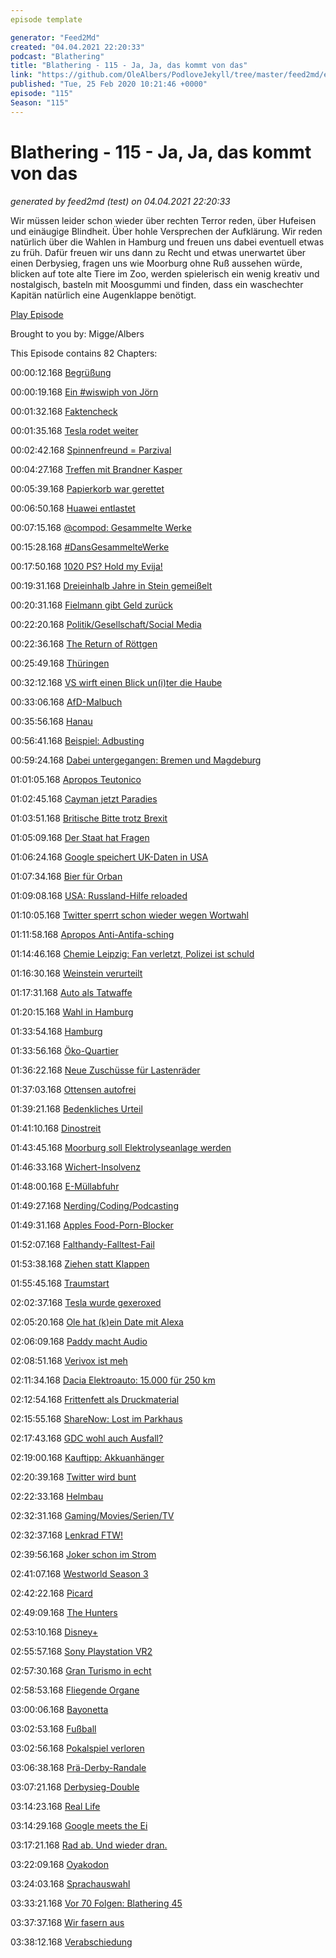 ```yaml
---
episode template

generator: "Feed2Md"
created: "04.04.2021 22:20:33"
podcast: "Blathering"
title: "Blathering - 115 - Ja, Ja, das kommt von das"
link: "https://github.com/OleAlbers/PodloveJekyll/tree/master/feed2md/example/export/seasons/5/2020/2/Blathering___115___Ja__Ja__das_kommt_von_das.md"
published: "Tue, 25 Feb 2020 10:21:46 +0000"
episode: "115"
Season: "115"
---
```


# Blathering - 115 - Ja, Ja, das kommt von das
_generated by feed2md (test) on 04.04.2021 22:20:33_

Wir müssen leider schon wieder über rechten Terror reden, über Hufeisen und einäugige Blindheit. Über hohle Versprechen der Aufklärung. Wir reden natürlich über die Wahlen in Hamburg und freuen uns dabei eventuell etwas zu früh. Dafür freuen wir uns dann zu Recht und etwas unerwartet über einen Derbysieg, fragen uns wie Moorburg ohne Ruß aussehen würde, blicken auf tote alte Tiere im Zoo, werden spielerisch ein wenig kreativ und nostalgisch, basteln mit Moosgummi und finden, dass ein waschechter Kapitän natürlich eine Augenklappe benötigt.

[Play Episode](https://www.blathering.de/podlove/file/1130/s/feed/c/mp3/blathering_115.mp3)

Brought to you by: Migge/Albers

This Episode contains 82 Chapters:


00:00:12.168 [Begrüßung]()

00:00:19.168 [Ein #wiswiph von Jörn](https://twitter.com/schaarsen/status/1229487001411424258)

00:01:32.168 [Faktencheck]()

00:01:35.168 [Tesla rodet weiter](https://taz.de/Tesla-darf-roden/!5665412/)

00:02:42.168 [Spinnenfreund = Parzival](https://de.wikipedia.org/wiki/Sebastian_Fitzner)

00:04:27.168 [Treffen mit Brandner Kasper](https://twitter.com/tmigge/status/1229785451302707201)

00:05:39.168 [Papierkorb war gerettet](https://twitter.com/Maritim2000/status/1229368015692718080)

00:06:50.168 [Huawei entlastet](https://www.tagesschau.de/investigativ/ndr-wdr/huawai-hintertuer-china-101.html)

00:07:15.168 [@compod: Gesammelte Werke](https://twitter.com/search?q=(from%3Acompod)%20(%40blathering_pod)%20until%3A2020-02-25%20since%3A2020-02-18&src=typed_query&f=live)

00:15:28.168 [#DansGesammelteWerke](https://twitter.com/search?q=(from%3Aevildanwallace)%20(%40blathering_pod)%20until%3A2020-02-25%20since%3A2020-02-18&src=typed_query&f=live)

00:17:50.168 [1020 PS? Hold my Evija!](https://www.youtube.com/watch?v=nODsrmsuPb8)

00:19:31.168 [Dreieinhalb Jahre in Stein gemeißelt](https://www.t-online.de/nachrichten/ausland/usa/id_87378378/russland-affaere-roger-stone-ex-berater-von-donald-trump-verurteilt.html)

00:20:31.168 [Fielmann gibt Geld zurück](https://www.t-online.de/gesundheit/heilmittel-medikamente/id_80438738/brillen-und-sehhilfen-wenn-krankenkasse-oder-arbeitgeber-die-kosten-uebernehmen.html)

00:22:20.168 [Politik/Gesellschaft/Social Media]()

00:22:36.168 [The Return of Röttgen](https://www.zeit.de/politik/deutschland/2012-05/roettgen-ruecktritt-2/komplettansicht)

00:25:49.168 [Thüringen](https://www.sueddeutsche.de/politik/rot-rot-gruen-und-cdu-parteien-einigen-sich-auf-loesung-der-thueringer-regierungskrise-1.4810836)

00:32:12.168 [VS wirft einen Blick un(i)ter die Haube](https://www.tagesschau.de/investigativ/uniter-107.html)

00:33:06.168 [AfD-Malbuch](https://www.derwesten.de/region/afd-malbuch-fuer-erwachsene-in-nrw-krefeld-partei-rassistisch-id228466761.html)

00:35:56.168 [Hanau](https://www.ruhrbarone.de/rechtsradikale-morde-in-hanau-der-polizei-fehlt-heute-der-kampfgeist-den-sie-gegen-die-raf-hatte/178949)

00:56:41.168 [Beispiel: Adbusting](https://taz.de/Kriminialisierung-von-Adbusting/!5664706/)

00:59:24.168 [Dabei untergegangen: Bremen und Magdeburg](https://www.deutschlandfunk.de/bremen-erneut-bombendrohung-gegen-moschee-mail-mit.1939.de.html?drn:news_id=1103062)

01:01:05.168 [Apropos Teutonico](https://www.zeit.de/gesellschaft/zeitgeschehen/2020-02/gruppe-s-thorsten-w-waffenschein-polizei)

01:02:45.168 [Cayman jetzt Paradies](https://www.tagesschau.de/wirtschaft/steueroasen-eu-schwarze-liste-101.html)

01:03:51.168 [Britische Bitte trotz Brexit](https://www.ft.com/content/8e82e01c-dbb6-11e5-a72f-1e7744c66818?segmentid=acee4131-99c2-09d3-a635-873e61754ec6)

01:05:09.168 [Der Staat hat Fragen](https://www.heise.de/newsticker/meldung/Kampf-gegen-Hass-Bundesregierung-stimmt-fuer-Pflicht-zur-Passwortherausgabe-4663947.html)

01:06:24.168 [Google speichert UK-Daten in USA](https://www.theguardian.com/technology/2020/feb/20/uk-google-users-to-lose-eu-gdpr-data-protections-brexit?CMP=Share)

01:07:34.168 [Bier für Orban](https://www.spiegel.de/politik/ausland/ungarn-viktor-orban-will-guenther-oettinger-anheuern-a-848a5b6a-d025-476e-914c-19e180e8d5ce)

01:09:08.168 [USA: Russland-Hilfe reloaded](https://www.theguardian.com/us-news/2020/feb/20/russian-interference-2020-house-warned)

01:10:05.168 [Twitter sperrt schon wieder wegen Wortwahl](https://twitter.com/HatinJuce/status/1230780968363085824)

01:11:58.168 [Apropos Anti-Antifa-sching](https://www.mdr.de/sachsen/bautzen/bautzen-hoyerswerda-kamenz/identitaere-faschingsumzug-schirgiswalde-100~amp.html)

01:14:46.168 [Chemie Leipzig: Fan verletzt, Polizei ist schuld](https://www.vice.com/de/article/g5xd79/furstenwalde-chemie-leipzig-polizei-verletzt-fussballfan?utm_campaign=sharebutton)

01:16:30.168 [Weinstein verurteilt](https://www.spiegel.de/politik/deutschland/harvey-weinstein-urteil-im-zweifel-noch-immer-gegen-die-frau-a-8028b29a-bc84-4660-8ba3-3ef48a967cac)

01:17:31.168 [Auto als Tatwaffe](https://www.hessenschau.de/panorama/auto-faehrt-in-rosenmontagszug---mehr-als-zehn-verletzte-in-volkmarsen,volkmarsen-faschingsumzug-100.html)

01:20:15.168 [Wahl in Hamburg](https://www.tagesschau.de/inland/analyse-afd-101.html)

01:33:54.168 [Hamburg]()

01:33:56.168 [Öko-Quartier](https://www.vermieter-ratgeber.de/news/wohnhochhaus-moringa-koennte-ab-2023-sauerstoff-produzieren.html)

01:36:22.168 [Neue Zuschüsse für Lastenräder](https://www.ndr.de/nachrichten/hamburg/Weitere-Zuschuesse-fuer-Lastenfahrraeder,lastenraeder104.html)

01:37:03.168 [Ottensen autofrei](https://www.ndr.de/nachrichten/hamburg/Ottensens-Kern-wird-dauerhaft-fast-autofrei,autofreiesottensen102.html)

01:39:21.168 [Bedenkliches Urteil](https://twitter.com/stammtischphilo/status/1229841672193945601)

01:41:10.168 [Dinostreit](https://www.hamburg1.de/nachrichten/43926/Dinosaurierskelette_fuer_Hagenbecks_Tierpark.html)

01:43:45.168 [Moorburg soll Elektrolyseanlage werden](https://www.hamburg1.de/nachrichten/43939/SPD_plant_frueheren_Kohleausstieg.html)

01:46:33.168 [Wichert-Insolvenz](https://www.hamburg1.de/nachrichten/43905/Auto_Wichert_meldet_Insolvenz.html)

01:48:00.168 [E-Müllabfuhr](https://twitter.com/SRHnews/status/1230452590162382850)

01:49:27.168 [Nerding/Coding/Podcasting]()

01:49:31.168 [Apples Food-Porn-Blocker](https://www.derstandard.at/story/2000114942516/apples-pornofilter-blockieren-fotos-von-asiatischem-essen)

01:52:07.168 [Falthandy-Falltest-Fail](https://www.zdnet.de/88377018/falltest-samsung-galaxy-z-flip-und-motorola-razr-scheitern-schon-bei-einem-meter/)

01:53:38.168 [Ziehen statt Klappen](https://www.zdnet.de/88377034/tcl-smartphone-mit-ausziehbarem-bildschirm/)

01:55:45.168 [Traumstart](https://www.theguardian.com/games/2020/feb/20/dreams-review-creative-learning-as-delightful-play)

02:02:37.168 [Tesla wurde gexeroxed](https://futurism.com/the-byte/hackers-trick-teslas-going-faster)

02:05:20.168 [Ole hat (k)ein Date mit Alexa](https://twitter.com/stammtischphilo/status/1230820053685358594)

02:06:09.168 [Paddy macht Audio](https://www.youtube.com/watch?v=71M7M4oEzns)

02:08:51.168 [Verivox ist meh](https://www.test.de/Strom-und-Gastarife-bei-Verivox-Beste-Angebote-jetzt-nicht-immer-oben-5577396-0/)

02:11:34.168 [Dacia Elektroauto: 15.000 für 250 km](https://www.golem.de/news/renault-city-k-ze-dacia-plant-city-elektroauto-2002-146682.html)

02:12:54.168 [Frittenfett als Druckmaterial](https://www.golem.de/news/wissenschaft-mcdonald-s-frittierfett-dient-als-harz-fuer-den-3d-drucker-2002-146746.html)

02:15:55.168 [ShareNow: Lost im Parkhaus](https://www.golem.de/news/carsharing-mit-share-now-in-der-tiefgarage-gefangen-2002-146764.html)

02:17:43.168 [GDC wohl auch Ausfall?](https://www.golem.de/news/entwicklertagung-sony-und-facebook-sagen-teilnahme-an-gdc-2020-ab-2002-146775.html)

02:19:00.168 [Kauftipp: Akkuanhänger](https://www.golem.de/news/ep-tender-akkuanhaenger-macht-elektraoutos-langstreckentauglich-2002-146785.html)

02:20:39.168 [Twitter wird bunt](https://www.golem.de/news/social-media-twitter-will-tweets-mit-luegen-farblich-kennzeichnen-2002)

02:22:33.168 [Helmbau](https://twitter.com/tmigge/status/1231822137331200000)

02:32:31.168 [Gaming/Movies/Serien/TV]()

02:32:37.168 [Lenkrad FTW!](https://twitter.com/tmigge/status/1230938142791884800)

02:39:56.168 [Joker schon im Strom](https://twitter.com/stammtischphilo/status/1230632648952963077)

02:41:07.168 [Westworld Season 3](https://twitter.com/stammtischphilo/status/1230860763058884614)

02:42:22.168 [Picard](https://en.wikipedia.org/wiki/Star_Trek:_Picard)

02:49:09.168 [The Hunters](https://twitter.com/AuschwitzMuseum/status/1231536705624322050)

02:53:10.168 [Disney+](https://help.disneyplus.com/csp?id=csp_article_content&sys_kb_id=1b829c0e1b034018202bb8061a4bcba9)

02:55:57.168 [Sony Playstation VR2](https://www.golem.de/news/patentantrag-playstation-vr-2-koennte-faeuste-und-finger-erkennen-2002-146737.html)

02:57:30.168 [Gran Turismo in echt](https://www.golem.de/news/e-sport-gran-tourismo-champion-gewinnt-auch-echte-rennserie-2002-146684.html)

02:58:53.168 [Fliegende Organe](https://www.youtube.com/watch?v=k5wzbvvEU4I)

03:00:06.168 [Bayonetta](https://www.youtube.com/watch?v=gd-F7WHVuFo)

03:02:53.168 [Fußball]()

03:02:56.168 [Pokalspiel verloren](http://www.fussball.de/spiel/altengamme-4-condor-3/-/spiel/028SNSRHB8000000VS5489B3VSS7GP94#!/)

03:06:38.168 [Prä-Derby-Randale](https://www.ndr.de/nachrichten/hamburg/HSV-gegen-St-Pauli-Elf-Verletzte-bei-Angriff-auf-Lokal,stadtderby108.html)

03:07:21.168 [Derbysieg-Double](https://www.fcstpauli.com/news/der-fc-st-pauli-feiert-auch-im-rueckspiel-beim-hamburger-sv-einen-derbysieg-1920/)

03:14:23.168 [Real Life]()

03:14:29.168 [Google meets the Ei](https://twitter.com/stammtischphilo/status/1229826365513486337)

03:17:21.168 [Rad ab. Und wieder dran.](https://de.wikipedia.org/wiki/Reserverad)

03:22:09.168 [Oyakodon](https://twitter.com/stammtischphilo/status/1230427336543174657)

03:24:03.168 [Sprachauswahl](https://www.aubi-plus.de/blog/latein-als-fremdsprache-waehlen-ja-oder-nein-3752/)

03:33:21.168 [Vor 70 Folgen: Blathering 45](https://www.blathering.de/2018/02/blathering-045-so-unanstaendig-kommen-wir-nicht-mehr-zusammen/)

03:37:37.168 [Wir fasern aus]()

03:38:12.168 [Verabschiedung]()


